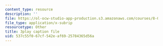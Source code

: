 ```yaml
---
content_type: resource
description: ''
file: https://ol-ocw-studio-app-production.s3.amazonaws.com/courses/8-04-quantum-physics-i-spring-2013/537c55f067cf542eaf6925784365d56a_cFPnLqEms5k.vtt
file_type: application/x-subrip
resourcetype: Other
title: 3play caption file
uid: 537c55f0-67cf-542e-af69-25784365d56a
---
```

